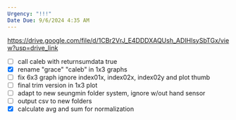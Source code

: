 ```yaml
---
Urgency: "!!!"
Date Due: 9/6/2024 4:35 AM
---
```

https://drive.google.com/file/d/1CBr2VrJ_E4DDDXAQUsh_ADIHlsySbTGx/view?usp=drive_link

- [ ] call caleb with returnsumdata true
- [x] rename "grace" "caleb" in 1x3 graphs
- [ ] fix 6x3 graph ignore index01x, index02x, index02y and plot thumb
- [ ] final trim version in 1x3 plot
- [ ] adapt to new seungmin folder system, ignore w/out hand sensor
- [ ] output csv to new folders
- [x] calculate avg and sum for normalization
